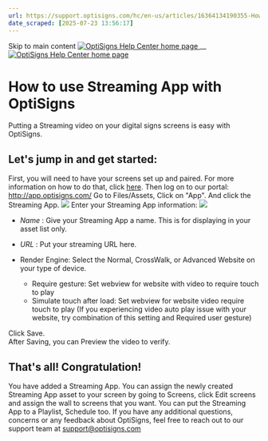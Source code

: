 ```yaml
---
url: https://support.optisigns.com/hc/en-us/articles/16364134190355-How-to-use-Streaming-App-with-OptiSigns
date_scraped: [2025-07-23 13:56:17]
---
```


Skip to main content
[ ![OptiSigns Help Center home page](/hc/theming_assets/01HZKNYSEQ6GRC01C0J27PZ3RC) ](/hc/en-us "Home")
__
[ ![OptiSigns Help Center home page](/hc/theming_assets/01HZKNYSEQ6GRC01C0J27PZ3RC) ](/hc/en-us "Home")
#  How to use Streaming App with OptiSigns 
Putting a Streaming video on your digital signs screens is easy with OptiSigns.  
  

## **Let's jump in and get started:**
First, you will need to have your screens set up and paired. For more information on how to do that, click [here](https://www.optisigns.com/blog/how-to-set-up-digital-signs-with-optisigns-and-amazon-fire-tv).
Then log on to our portal: <http://app.optisigns.com/>
Go to Files/Assets, Click on "App". And click the Streaming App.
[![](/hc/article_attachments/16364071877779)](/hc/article_attachments/16364071877779)
Enter your Streaming App information:
[![](/hc/article_attachments/16364077889299)](/hc/article_attachments/16364077889299)
  * _Name_ : Give your Streaming App a name. This is for displaying in your asset list only. 
  * _URL_ : Put your streaming URL here.
  * Render Engine: Select the Normal, CrossWalk, or Advanced Website on your type of device.  

    * Require gesture: Set webview for website with video to require touch to play
    * Simulate touch after load: Set webview for website video require touch to play (If you experiencing video auto play issue with your website, try combination of this setting and Required user gesture)


Click Save.  
After Saving, you can Preview the video to verify.
## **That's all! Congratulation!**
You have added a Streaming App.
You can assign the newly created Streaming App asset to your screen by going to Screens, click Edit screens and assign the wall to screens that you want.
You can put the Streaming App to a Playlist, Schedule too.
If you have any additional questions, concerns or any feedback about OptiSigns, feel free to reach out to our support team at [support@optisigns.com](mailto:support@optisigns.com)
